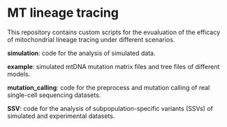 # MT lineage tracing
This repository contains custom scripts for the evualuation of the efficacy of mitochondrial lineage tracing under different scenarios.

**simulation**: code for the analysis of simulated data.

**example**: simulated mtDNA mutation matrix files and tree files of different models.

**mutation_calling**: code for the preprocess and mutation calling of real single-cell sequencing datasets.

**SSV**: code for the analysis of subpopulation-specific variants (SSVs) of simulated and experimental datasets.
